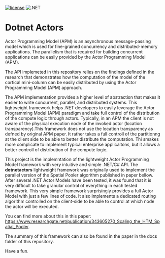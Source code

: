 [![license](https://img.shields.io/github/license/mashape/apistatus.svg?maxAge=2592000)](https://github.com/ddobric/htmdotnet/blob/master/LICENSE) ![.NET](https://github.com/ddobric/dotnetactors/workflows/.NET/badge.svg)

# Dotnet Actors

Actor Programming Model (APM) is an asynchronous message-passing model which is used for fine-grained concurrency and distributed-memory applications. The parallelism that is required for building concurrent applications can be easily provided by the Actor Programming Model (APM). 

The API implemeted in this repository relies on the findings defined in the research that demonstrates how the computation of the model of the cortical mini-column can be easily distributed by using the Actor Programming Model (APM) approach. 

The APM implementation provides a higher level of abstraction that makes it easier to write concurrent, parallel, and distributed systems. 
This lightweight framework helps .NET developers to easily leverage the Actor Programming Model (APM) paradigm and take full 
control of the distribution of the compute logic through actors. Typically, in an APM the client is not aware of the physical execution node of the invoked actor (location transparency).This framework does not use the location transparency as defned by original APM paper. It rather takes a full controll of the partitionng at the client side to be able to better distribute the computation. Thi smakes more complicate to implement typical enterprise applicaitons, but it allows a better controll of distribution of the compute logic. 

This project is the implemntation of the lightweight Actor Programming Model framework with very intuitive and simple .NET/C# API. 
The **dotnetactors** lightweight framework was originally used to implement the parallel version of the Spatial Pooler algorithm published in paper bellow. After several .NET Actor Models have been tested, it was found that it is very difficult to take granular control of everything in each tested framework. 
This very simple framework surprisingly provides a full Actor Model with just a few lines of code. It also implements a dedicated routing algorithm controlled on the client-side to be able to control at which node the actor will be executed.  

You can find more about this in this paper: https://www.researchgate.net/publication/343605270_Scaling_the_HTM_Spatial_Pooler.

The summary of this framework can also be found in the paper in the docs folder of this repository.

Have a fun.








